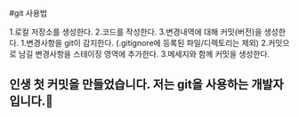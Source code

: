 #git 사용법

1.로컬 저장소를 생성한다.
2.코드를 작성한다.
3.변경내역에 대해 커밋(버전)을 생성한다.
   1.변경사항을 git이 감지한다. (.gitignore에 등록된 파일/디렉토리는 제외)
   2.커밋으로 남길 변경사항을 스테이징 영역에 추가한다.
   3.메세지와 함께 커밋을 생성한다.


## 인생 첫 커밋을 만들었습니다. 저는 git을 사용하는 개발자 입니다.🎈